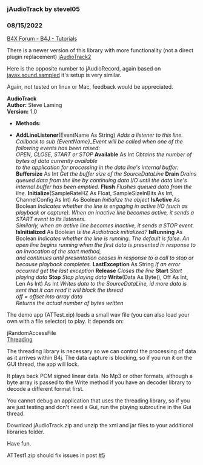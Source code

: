 ### jAudioTrack by stevel05
### 08/15/2022
[B4X Forum - B4J - Tutorials](https://www.b4x.com/android/forum/threads/37973/)

There is a newer version of this library with more functionality (not a direct plugin replacement) [jAudioTrack2](https://www.b4x.com/android/forum/threads/b4j-jaudiotrack2.142197/)  
  
Here is the opposite number to jAudioRecord, again based on [javax.sound.sampled](http://docs.oracle.com/javase/tutorial/sound/sampled-overview.html) it's setup is very similar.  
  
Again, not tested on linux or Mac, feedback would be appreciated.  
  
**AudioTrack  
Author:** Steve Laming  
**Version:** 1.0  
  

- **Methods:**

- **AddLineListener**(EventName As String)
*Adds a listener to this line.  
 Callback to sub {EventName}\_Event will be called when one of the following events has been raised:  
 OPEN, CLOSE, START or STOP*
**Available**  As Int
*Obtains the number of bytes of data currently available   
 to the application for processing in the data line's internal buffer.*
**Buffersize**  As Int
*Get the buffer size of the SourceDataLine*
**Drain**
*Drains queued data from the line by continuing data I/O until the data line's internal buffer has been emptied.*
**Flush**
*Flushes queued data from the line.*
**Initialize**(SampleRateHZ As Float, SampleSizeInBits As Int, ChannelConfig As Int)  As Boolean
*Initialize the object*
**IsActive**  As Boolean
*Indicates whether the line is engaging in active I/O (such as playback or capture). When an inactive line becomes active, it sends a START event to its listeners.   
 Similarly, when an active line becomes inactive, it sends a STOP event.*
**IsInitialized**  As Boolean
*Is the Audiotrack initialized?*
**IsRunning**  As Boolean
*Indicates whether the line is running. The default is false. An open line begins running when the first data is presented in response to an invocation of the start method,   
 and continues until presentation ceases in response to a call to stop or because playback completes.*
**LastException**  As String
*If an error occurred get the last exception*
**Release**
*Closes the line*
**Start**
*Start playing data*
**Stop**
*Stop playing data*
**Write**(Data As Byte(), Off As Int, Len As Int)  As Int
*Writes data to the SourceDataLine, id more data is sent that it can read it will block the thread  
 off = offset into array data  
 Returns the actual number of bytes written*
  
  
The demo app (ATTest.xip) loads a small wav file (you can also load your own with a file selector) to play. It depends on:  
  
jRandomAccessFile  
[Threading](http://www.b4x.com/android/forum/threads/threading-library.6775/)  
  
The threading library is necessary so we can control the processing of data as it arrives within B4j. The data capture is blocking, so if you run it on the GUI thread, the app will lock.  
  
It plays back PCM signed linear data. No Mp3 or other formats, although a byte array is passed to the Write method if you have an decoder library to decode a different format first.  
  
You cannot debug an application that uses the threading library, so if you are just testing and don't need a Gui, run the playing subroutine in the Gui thread.  
  
Download jAudioTrack.zip and unzip the xml and jar files to your additional libraries folder.  
  
Have fun.  
  
ATTest1.zip should fix issues in post [#5](http://www.b4x.com/android/forum/threads/jaudiotrack.37973/#post-226391)